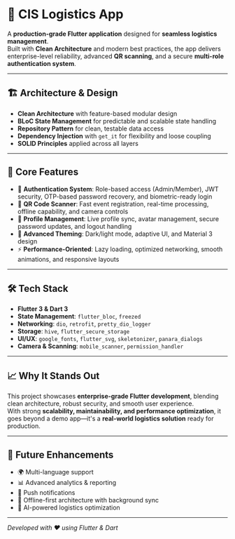# 🚀 CIS Logistics App  

A **production-grade Flutter application** designed for **seamless logistics management**.  
Built with **Clean Architecture** and modern best practices, the app delivers enterprise-level reliability, advanced **QR scanning**, and a secure **multi-role authentication system**.  

---

## 🏗️ Architecture & Design  

- **Clean Architecture** with feature-based modular design  
- **BLoC State Management** for predictable and scalable state handling  
- **Repository Pattern** for clean, testable data access  
- **Dependency Injection** with `get_it` for flexibility and loose coupling  
- **SOLID Principles** applied across all layers  

---

## 🎯 Core Features  

- 🔐 **Authentication System**: Role-based access (Admin/Member), JWT security, OTP-based password recovery, and biometric-ready login  
- 📱 **QR Code Scanner**: Fast event registration, real-time processing, offline capability, and camera controls  
- 👤 **Profile Management**: Live profile sync, avatar management, secure password updates, and logout handling  
- 🌙 **Advanced Theming**: Dark/light mode, adaptive UI, and Material 3 design  
- ⚡ **Performance-Oriented**: Lazy loading, optimized networking, smooth animations, and responsive layouts  

---

## 🛠️ Tech Stack  

- **Flutter 3 & Dart 3**  
- **State Management**: `flutter_bloc`, `freezed`  
- **Networking**: `dio`, `retrofit`, `pretty_dio_logger`  
- **Storage**: `hive`, `flutter_secure_storage`  
- **UI/UX**: `google_fonts`, `flutter_svg`, `skeletonizer`, `panara_dialogs`  
- **Camera & Scanning**: `mobile_scanner`, `permission_handler`  

---

## 📈 Why It Stands Out  

This project showcases **enterprise-grade Flutter development**, blending clean architecture, robust security, and smooth user experience.  
With strong **scalability, maintainability, and performance optimization**, it goes beyond a demo app—it's a **real-world logistics solution** ready for production.  

---

## 🎯 Future Enhancements  

- 🌍 Multi-language support  
- 📊 Advanced analytics & reporting  
- 🔔 Push notifications  
- 📱 Offline-first architecture with background sync  
- 🤖 AI-powered logistics optimization  

---

*Developed with ❤️ using Flutter & Dart*  
